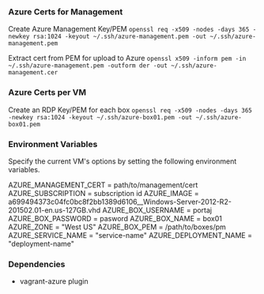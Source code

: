 ### Azure Certs for Management
Create Azure Management Key/PEM
```openssl req -x509 -nodes -days 365 -newkey rsa:1024 -keyout ~/.ssh/azure-management.pem -out ~/.ssh/azure-management.pem```

Extract cert from PEM for upload to Azure
```openssl x509 -inform pem -in ~/.ssh/azure-management.pem -outform der -out ~/.ssh/azure-management.cer```

### Azure Certs per VM
Create an RDP Key/PEM for each box
```openssl req -x509 -nodes -days 365 -newkey rsa:1024 -keyout ~/.ssh/azure-box01.pem -out ~/.ssh/azure-box01.pem```

### Environment Variables

Specify the current VM's options by setting the following environment variables.

AZURE_MANAGEMENT_CERT = path/to/management/cert
AZURE_SUBSCRIPTION = subscription id
AZURE_IMAGE = a699494373c04fc0bc8f2bb1389d6106__Windows-Server-2012-R2-201502.01-en.us-127GB.vhd
AZURE_BOX_USERNAME = portaj
AZURE_BOX_PASSWORD = pasword
AZURE_BOX_NAME = box01
AZURE_ZONE = "West US"
AZURE_BOX_PEM = /path/to/boxes/pm
AZURE_SERVICE_NAME = "service-name"
AZURE_DEPLOYMENT_NAME = "deployment-name"

### Dependencies
- vagrant-azure plugin

